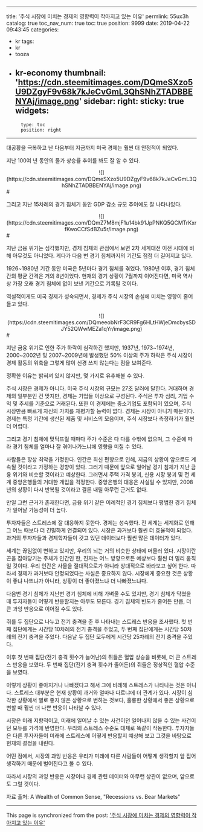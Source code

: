 
---
title: '주식 시장에 미치는 경제의 영향력이 작아지고 있는 이유'
permlink: 55ux3h
catalog: true
toc_nav_num: true
toc: true
position: 9999
date: 2019-04-22 09:43:45
categories:
- kr
tags:
- kr
- tooza
- kr-economy
thumbnail: 'https://cdn.steemitimages.com/DQmeSXzo5U9DZgyF9v68k7kJeCvGmL3QhSNhZTADBBENYAj/image.png'
sidebar:
    right:
        sticky: true
widgets:
    -
        type: toc
        position: right
---


대공황을 극복하고 난 다음부터 지금까지 미국 경제는 훨씬 더 안정적이 되었다.

 

지난 100여 년 동안의 물가 상승률 추이를 봐도 잘 알 수 있다. 

<center>
![](https://cdn.steemitimages.com/DQmeSXzo5U9DZgyF9v68k7kJeCvGmL3QhSNhZTADBBENYAj/image.png)
</center>
#
 

그리고 지난 15차례의 경기 침체기 동안 GDP 감소 규모 추이에도 잘 나타나있다.

<center>
![](https://cdn.steemitimages.com/DQmZ7M8mjF1u14bk91JpPNKQ5QCMTrKxrfKwoCCfSdBZu5r/image.png)
</center>
#

 

지난 금융 위기는 심각했지만, 경제 침체의 관점에서 보면 2차 세계대전 이전 시대에 비해 아무것도 아니었다. 게다가 다음 번 경기 침체까지의 기간도 점점 더 길어지고 있다.

 

1926~1980년 기간 동안 미국은 5년마다 경기 침체를 겪었다. 1980년 이후, 경기 침체 간의 평균 간격은 거의 8년이었다. 현재의 경기 상황이 7월까지 이어진다면, 미국 역사상 가장 오래 경기 침체에 없이 보낸 기간으로 기록될 것이다. 

 

역설적이게도 미국 경제가 성숙되면서, 경제가 주식 시장의 손실에 미치는 영향이 줄어들고 있다. 

<center>
![](https://cdn.steemitimages.com/DQmeeobNrF3CR9Fg6HLtHWjeDmcbysSDJY52QWwMEZa1qYr/image.png)
</center>
#

 

지난 금융 위기로 인한 주가 하락이 심각하긴 했지만, 1937년, 1973~1974년, 2000~2002년 및 2007~2009년에 발생했던 50% 이상의 주가 하락은 주식 시장이 경제 활동의 위축을 그렇게 많이 신경 쓰지 않는다는 점을 보여준다.

 

정확한 이유는 밝혀져 있지 않지만, 몇 가지로 유추해볼 수 있다.

 

주식 시장은 경제가 아니다. 미국 주식 시장의 규모는 27조 달러에 달한다. 거대하며 경제의 일부분인 건 맞지만, 경제는 기업들 이상으로 구성된다. 주식은 투자 심리, 기업 수익 및 추세를 기준으로 거래된다. 또한 이 경제에는 중소기업도 포함되어 있으며, 주식 시장만큼 빠르게 자신의 가치를 재평가할 능력이 없다. 경제는 시장이 아니기 때문이다. 경제는 특정 기간에 생산된 제품 및 서비스의 모음이며, 주식 시장보다 측정하기가 훨씬 더 어렵다.

 

그리고 경기 침체에 맞닥뜨릴 때마다 주가 수준은 다 다를 수밖에 없으며, 그 수준에 따라 경기 침체를 얼마나 잘 겪어나가느냐에 영향을 미칠 수 있다. 

 

사람들은 항상 최악을 가정한다. 인간은 최신 편향으로 인해, 지금의 상황이 앞으로도 계속될 것이라고 가정하는 경향이 있다. 그러기 때문에 앞으로 일어날 경기 침체가 지난 금융 위기와 비슷할 것이라고 예상한다. 그러면서 주택 가격 붕괴, 신용 시장 붕괴 및 전 세계 중앙은행들의 거대한 개입을 걱정한다. 중앙은행의 대응은 사실일 수 있지만, 2008년의 상황이 다시 반복될 것이라고 결론 내릴 아무런 근거도 없다. 

 

만일 그런 근거가 존재한다면, 금융 위기 같은 이례적인 경기 침체보다 평범한 경기 침체가 일어날 가능성이 더 높다. 

 

투자자들은 스트레스에 잘 대응하지 못한다. 경제는 성숙했다. 전 세계는 세계화로 인해 그 어느 때보다 더 긴밀하게 연결되어 있다. 시장은 과거보다 훨씬 더 효율적이 되었다. 과거의 투자자들과 경제학자들이 갖고 있던 데이터보다 훨씬 많은 데이터가 있다. 

 

세계는 끊임없이 변하고 있지만, 우리의 뇌는 거의 비슷한 상태에 머물러 있다. 시장이란 끈을 잡아당기는 주체가 인간인 한, 진자는 어느 방향으로든 예상보다 훨씬 더 멀리 움직일 것이다. 우리 인간은 사물을 절대적으로가 아니라 상대적으로 바라보고 싶어 한다. 따라서 경제가 과거보다 안정되었다는 사실은 중요하지 않다. 시장에게 중요한 것은 상황이 좋냐 나쁘냐가 아니라, 상황이 더 좋아졌느냐 더 나빠졌느냐다. 

 

다음번 경기 침체가 지난번 경기 침체에 비해 가벼울 수도 있지만, 경기 침체가 닥쳤을 때 투자자들이 어떻게 반응할지는 아무도 모른다. 경기 침체의 빈도가 줄어든 만큼, 더 큰 과잉 반응으로 이어질 수도 있다. 

 

쥐를 두 집단으로 나누고 전기 충격을 준 후 나타내는 스트레스 반응을 조사했다. 첫 번째 집단에게는 시간당 10차례의 전기 충격을 주었고, 두 번째 집단에게는 시간당 50차례의 전기 충격을 주었다. 다음날 두 집단 모두에게 시간당 25차례의 전기 충격을 주었다.

 

이후 첫 번째 집단(전기 충격 횟수가 늘어난)의 쥐들은 혈압 상승을 비롯해, 더 큰 스트레스 반응을 보였다. 두 번째 집단(전기 충격 횟수가 줄어든)의 쥐들은 정상적인 혈압 수준을 보였다.

 

이렇게 상황이 좋아지거나 나빠졌다고 해서 그에 비례해 스트레스가 나타나는 것은 아니다. 스트레스 대부분은 현재 상황이 과거와 얼마나 다르냐에 더 관계가 있다. 시장이 심각한 상황에서 별로 좋지 않은 상황으로 변하는 것보다, 훌륭한 상황에서 좋은 상황으로 변할 때 훨씬 더 나쁜 반응이 나타날 수 있다. 

 

시장은 미래 지향적이고, 미래에 일어날 수 있는 사건이던 일어나지 않을 수 있는 사건이던 모두를 가격에 반영한다. 우리의 스트레스 수준도 대체로 똑같이 작동한다. 투자자들은 다른 투자자들이 미래에 스트레스에 어떻게 반응할지 예상해 보고 그것을 바탕으로 현재의 결정을 내린다. 

 

어떤 점에서, 시장의 과잉 반응은 우리가 미래에 다른 사람들이 어떻게 생각할지 앞 집어 생각하기 때문에 벌어진다고 볼 수 있다. 

따라서 시장의 과잉 반응은 시장이나 경제 관련 데이터와 아무런 상관이 없으며, 앞으로도 그럴 것이다. 

 

자료 출처: A Wealth of Common Sense, "Recessions vs. Bear Markets"

- - -

This page is synchronized from the post: ['주식 시장에 미치는 경제의 영향력이 작아지고 있는 이유'](https://steemit.com/@pius.pius/55ux3h)
